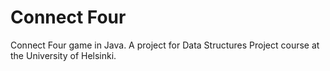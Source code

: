 # Connect Four

Connect Four game in Java. A project for Data Structures Project course at the University of Helsinki.